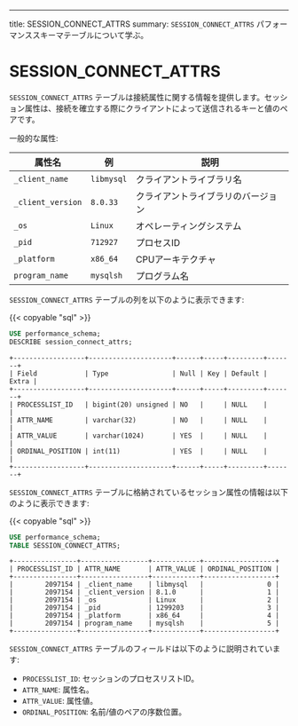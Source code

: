 ---
title: SESSION_CONNECT_ATTRS
summary: `SESSION_CONNECT_ATTRS` パフォーマンススキーマテーブルについて学ぶ。

# SESSION\_CONNECT\_ATTRS

`SESSION_CONNECT_ATTRS` テーブルは接続属性に関する情報を提供します。セッション属性は、接続を確立する際にクライアントによって送信されるキーと値のペアです。

一般的な属性:

| 属性名            | 例              | 説明                       |
|-------------------|---------------|----------------------------|
| `_client_name`    | `libmysql`    | クライアントライブラリ名     |
| `_client_version` | `8.0.33`      | クライアントライブラリのバージョン |
| `_os`             | `Linux`       | オペレーティングシステム     |
| `_pid`            | `712927`      | プロセスID                   |
| `_platform`       | `x86_64`      | CPUアーキテクチャ            |
| `program_name`    | `mysqlsh`     | プログラム名                 |

`SESSION_CONNECT_ATTRS` テーブルの列を以下のように表示できます:

{{< copyable "sql" >}}

```sql
USE performance_schema;
DESCRIBE session_connect_attrs;
```

```
+------------------+---------------------+------+-----+---------+-------+
| Field            | Type                | Null | Key | Default | Extra |
+------------------+---------------------+------+-----+---------+-------+
| PROCESSLIST_ID   | bigint(20) unsigned | NO   |     | NULL    |       |
| ATTR_NAME        | varchar(32)         | NO   |     | NULL    |       |
| ATTR_VALUE       | varchar(1024)       | YES  |     | NULL    |       |
| ORDINAL_POSITION | int(11)             | YES  |     | NULL    |       |
+------------------+---------------------+------+-----+---------+-------+
```

`SESSION_CONNECT_ATTRS` テーブルに格納されているセッション属性の情報は以下のように表示できます:

{{< copyable "sql" >}}

```sql
USE performance_schema;
TABLE SESSION_CONNECT_ATTRS;
```

```
+----------------+-----------------+------------+------------------+
| PROCESSLIST_ID | ATTR_NAME       | ATTR_VALUE | ORDINAL_POSITION |
+----------------+-----------------+------------+------------------+
|        2097154 | _client_name    | libmysql   |                0 |
|        2097154 | _client_version | 8.1.0      |                1 |
|        2097154 | _os             | Linux      |                2 |
|        2097154 | _pid            | 1299203    |                3 |
|        2097154 | _platform       | x86_64     |                4 |
|        2097154 | program_name    | mysqlsh    |                5 |
+----------------+-----------------+------------+------------------+
```

`SESSION_CONNECT_ATTRS` テーブルのフィールドは以下のように説明されています:

* `PROCESSLIST_ID`: セッションのプロセスリストID。
* `ATTR_NAME`: 属性名。
* `ATTR_VALUE`: 属性値。
* `ORDINAL_POSITION`: 名前/値のペアの序数位置。
